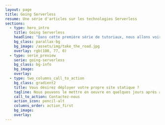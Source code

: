 ```yaml
---
layout: page
title: Going Serverless
resume: Une série d'articles sur les technologies Serverless
sections:
  - type: hero_intro
    title: Going Serverless
    headline: "Dans cette première série de tutoriaux, nous allons voir comment déployer un mini-site personnel (blog + pages statiques) sur Netlify, et le bonus : c'est gratuit et il n'y aura aucun serveur à configurer !"
    bg_class: parallax-bg
    bg_image: /assets/img/take_the_road.jpg
    overlay: rgb(100, 77, 0)
  - type: serie_preview
    serie: going-serverless
    bg_class: bg-info
    bg_image:
    overlay:
  - type: two_columns_call_to_action
    bg_class: gradient2
    title: Vous désirez déployer votre propre site statique ?
    tagline: Nous pouvons le mettre en oeuvre en quelques jours après avoir étudié votre besoin.
    call_to_action: Contactez-nous
    action_icon: pencil-alt
    columns_order: action_first
    bg_image:
    overlay:
---
```


